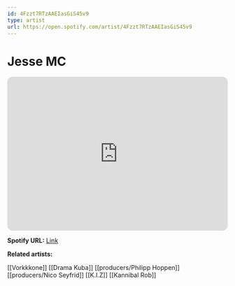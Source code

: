 ```yaml
---
id: 4Fzzt7RTzAAEIasGiS45v9
type: artist
url: https://open.spotify.com/artist/4Fzzt7RTzAAEIasGiS45v9
---
```

# Jesse MC

<iframe style="border-radius:12px" src="https://open.spotify.com/embed/artist/4Fzzt7RTzAAEIasGiS45v9" width="100%" height="352" frameBorder="0" allowfullscreen="" allow="autoplay; clipboard-write; encrypted-media; fullscreen; picture-in-picture" loading="lazy"></iframe>

**Spotify URL:** [Link](https://open.spotify.com/artist/4Fzzt7RTzAAEIasGiS45v9)

**Related artists:**

[[Vorkkkone]]
[[Drama Kuba]]
[[producers/Philipp Hoppen]]
[[producers/Nico Seyfrid]]
[[K.I.Z]]
[[Kannibal Rob]]

